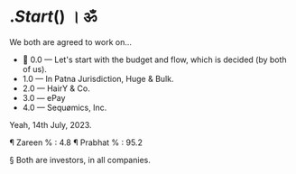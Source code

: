 # $.Start ($) । ॐ
We both are agreed to work on...

 - 💯 0.0 — Let's start with the budget and flow, which is decided (by both of us).
 - 1.0 — In Patna Jurisdiction, Huge & Bulk.
 - 2.0 — HairY & Co.
 - 3.0 — ePay
 - 4.0 — Sequømics, Inc.

Yeah, 14th July, 2023.

¶ Zareen % : 4.8
¶ Prabhat % : 95.2

§ Both are investors, in all companies.
